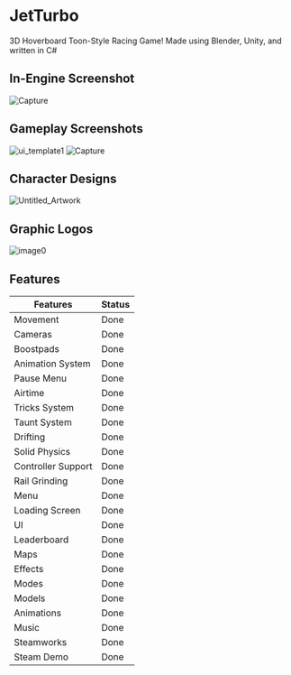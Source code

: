 # JetTurbo
3D Hoverboard Toon-Style Racing Game! 
Made using Blender, Unity, and written in C#

## In-Engine Screenshot
![Capture](https://user-images.githubusercontent.com/90495366/234157447-da11aea7-e105-4dcd-8d32-5da62a6d09c2.PNG)

## Gameplay Screenshots
![ui_template1](https://github.com/Marco-Puig/JetTurbo/assets/90495366/829191a7-2335-45ad-a455-4fe41e08b889)
![Capture](https://github.com/Marco-Puig/JetTurbo/assets/90495366/35070aac-e44d-49f0-8da1-f206cda72633)


## Character Designs
![Untitled_Artwork](https://github.com/Marco-Puig/JetTurbo/assets/90495366/c3a9b6c1-8cb2-401c-a538-39fff22c10cd)


## Graphic Logos
![image0](https://github.com/Marco-Puig/JetTurbo/assets/90495366/0c62eeb7-76e9-476a-b613-2b517f983fea)




## Features
| Features  | Status |
| ------------- | ------------- |
| Movement  | Done  |
| Cameras | Done  |
| Boostpads | Done  |
| Animation System | Done  |
| Pause Menu | Done  |
| Airtime | Done  |
| Tricks System | Done  |
| Taunt System | Done |
| Drifting | Done  |
| Solid Physics | Done  |
| Controller Support | Done |
| Rail Grinding | Done  |
| Menu | Done |
| Loading Screen | Done |
| UI | Done  |
| Leaderboard | Done  |
| Maps | Done  |
| Effects | Done  |
| Modes | Done  |
| Models | Done  |
| Animations | Done  |
| Music | Done |
| Steamworks | Done  |
| Steam Demo | Done  |
